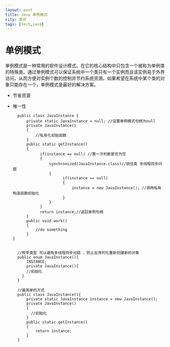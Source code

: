 ```yaml
---
layout: post
title: Java 单例模式
city: 南京
tags: [tech,java]
---
```


单例模式
=============
单例模式是一种常用的软件设计模式。在它的核心结构中只包含一个被称为单例类的特殊类。通过单例模式可以保证系统中一个类只有一个实例而且该实例易于外界访问，从而方便对实例个数的控制并节约系统资源。如果希望在系统中某个类的对象只能存在一个，单例模式是最好的解决方案。      

+ 节省资源
+ 唯一性

        public class JavaInstance {
            private static JavaInstance = null; //设置单例模式句柄为null
            private JavaInstance()
            {
                //私有化初始函数
            }
            public static getInstance()
            {
                  if(instance == null) //第一次判断是否为空
                  {  
                      synchronized(JavaInstance.class)//锁住类 多线程同步问题
                      {
                            if(instance == null)
                            {
                                instance = new JavaInstance(); //调用私有构造函数初始化
                            }
                      }
                  }
                  return instance;//返回单例句柄
            }
            public void work()
            {
                //do something
            }
      }


        //枚举类型 可以避免多线程同步问题 ，防止反序列化重新创建新的对象
        public enum JavaInstance(){
            INSTANCE;
            private JavaInstance(){
            //初始化
          }
        }

        //最简单的方式
        public class JavaInstance(){
            private static JavaInstance instance = new JavaInstance();
            private JavaInstance()
            {
              //初始化 
            }
            public static getInstance()
            {
                return instance;
            }
        }
